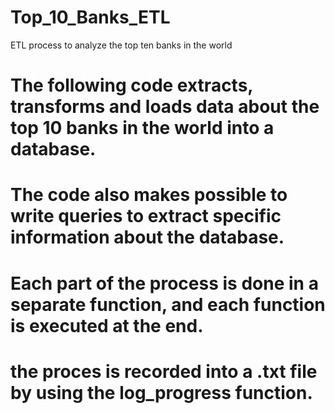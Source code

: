 # Top_10_Banks_ETL
ETL process to analyze the top ten banks in the world
# The following code extracts, transforms and loads data about the top 10 banks in the world into a database.
# The code also makes possible to write queries to extract specific information about the database.
# Each part of the process is done in a separate function, and each function is executed at the end.
# the proces is recorded into a .txt file by using the log_progress function. 
